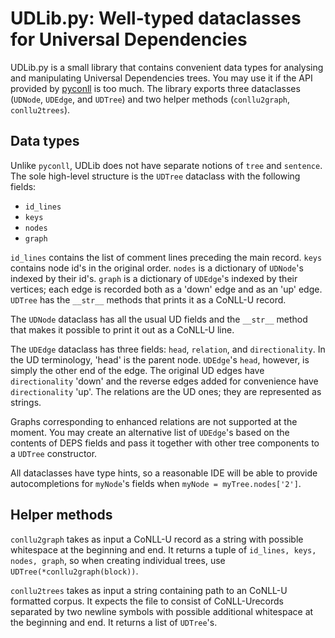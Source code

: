 # UDLib.py: Well-typed dataclasses for Universal Dependencies

UDLib.py is a small library that contains convenient data types for analysing 
and manipulating Universal Dependencies trees. You may use it if the API
provided by [pyconll](https://github.com/pyconll/pyconll) is too much. The
library exports three dataclasses (`UDNode`, `UDEdge`, and `UDTree`) and two
helper methods (`conllu2graph`, `conllu2trees`).

## Data types

Unlike `pyconll`, UDLib does not have separate notions of `tree` and `sentence`.
The sole high-level structure is the `UDTree` dataclass with the following
fields:

* `id_lines`
* `keys`
* `nodes`
* `graph`

`id_lines` contains the list of comment lines preceding the main record. `keys`
contains node id's in the original order. `nodes` is a dictionary of
`UDNode`'s indexed by their id's. `graph` is a dictionary of `UDEdge`'s indexed
by their vertices; each edge is recorded both as a 'down' edge and as an 'up'
edge. `UDTree` has the `__str__` methods that prints it as a CoNLL-U record.

The `UDNode` dataclass has all the usual UD fields and the `__str__` method that
makes it possible to print it out as a CoNLL-U line.

The `UDEdge` dataclass has three fields: `head`, `relation`, and
`directionality`. In the UD terminology, 'head' is the parent node. `UDEdge`'s
`head`, however, is simply the other end of the edge. The original UD edges have
`directionality` 'down' and the reverse edges added for convenience have
`directionality` 'up'. The relations are the UD ones; they are represented as
strings.

Graphs corresponding to enhanced relations are not supported at the
moment. You may create an alternative list of `UDEdge`'s based on the contents
of DEPS fields and pass it together with other tree components to a `UDTree`
constructor.

All dataclasses have type hints, so a reasonable IDE will be able to provide
autocompletions for `myNode`'s fields when `myNode = myTree.nodes['2']`.

## Helper methods

`conllu2graph` takes as input a CoNLL-U record as a string with possible
whitespace at the beginning and end. It returns a tuple of `id_lines, keys,
nodes, graph`, so when creating individual trees, use
`UDTree(*conllu2graph(block))`.

`conllu2trees` takes as input a string containing path to an CoNLL-U formatted
corpus. It expects the file to consist of CoNLL-Urecords separated by two
newline symbols with possible additional whitespace at the beginning and end. It
returns a list of `UDTree`'s.
